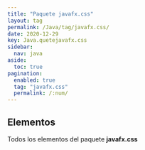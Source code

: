 ```yaml
---
title: "Paquete javafx.css"
layout: tag
permalink: /Java/tag/javafx.css/
date: 2020-12-29
key: Java.quetejavafx.css
sidebar: 
  nav: java
aside: 
  toc: true
pagination: 
  enabled: true
  tag: "javafx.css"
  permalink: /:num/
---
```


<h2>Elementos</h2>
Todos los elementos del paquete <strong>javafx.css</strong>
